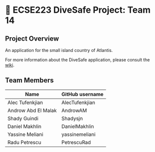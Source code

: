 # :diving_mask: ECSE223 DiveSafe Project: Team 14


## Project Overview

An application for the small island country of Atlantis.

For more information about the DiveSafe application, please consult the [wiki](../../wiki).

## Team Members

| Name               | GitHub username|
| -------------------| ---------------|
| Alec Tufenkjian    | AlecTufenkjian |
| Androw Abd El Malak| AndrowAM       |
| Shady Guindi       | Shadysjn       |
| Daniel Makhlin     | DanielMakhlin  |
| Yassine Meliani    | yassinemeliani |
| Radu Petrescu      | PetrescuRad    |

